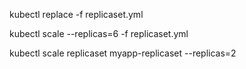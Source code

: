 kubectl replace -f replicaset.yml

kubectl scale --replicas=6 -f replicaset.yml

kubectl scale replicaset myapp-replicaset --replicas=2